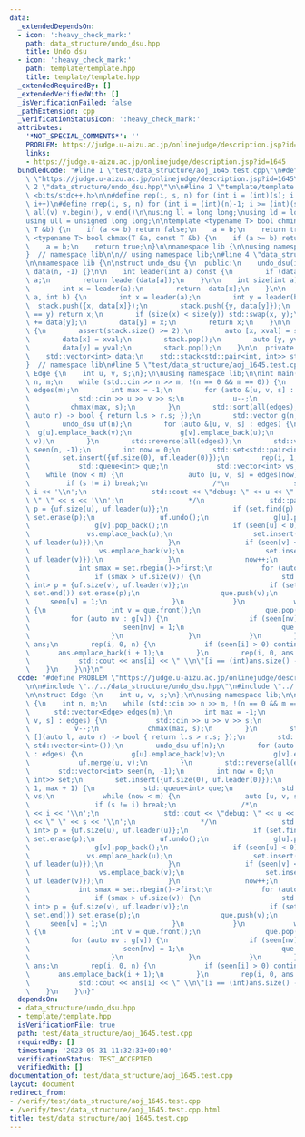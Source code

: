 ```yaml
---
data:
  _extendedDependsOn:
  - icon: ':heavy_check_mark:'
    path: data_structure/undo_dsu.hpp
    title: Undo dsu
  - icon: ':heavy_check_mark:'
    path: template/template.hpp
    title: template/template.hpp
  _extendedRequiredBy: []
  _extendedVerifiedWith: []
  _isVerificationFailed: false
  _pathExtension: cpp
  _verificationStatusIcon: ':heavy_check_mark:'
  attributes:
    '*NOT_SPECIAL_COMMENTS*': ''
    PROBLEM: https://judge.u-aizu.ac.jp/onlinejudge/description.jsp?id=1645
    links:
    - https://judge.u-aizu.ac.jp/onlinejudge/description.jsp?id=1645
  bundledCode: "#line 1 \"test/data_structure/aoj_1645.test.cpp\"\n#define PROBLEM\
    \ \"https://judge.u-aizu.ac.jp/onlinejudge/description.jsp?id=1645\"\n\n#line\
    \ 2 \"data_structure/undo_dsu.hpp\"\n\n#line 2 \"template/template.hpp\"\n\n#include\
    \ <bits/stdc++.h>\n\n#define rep(i, s, n) for (int i = (int)(s); i < (int)(n);\
    \ i++)\n#define rrep(i, s, n) for (int i = (int)(n)-1; i >= (int)(s); i--)\n#define\
    \ all(v) v.begin(), v.end()\n\nusing ll = long long;\nusing ld = long double;\n\
    using ull = unsigned long long;\n\ntemplate <typename T> bool chmin(T &a, const\
    \ T &b) {\n    if (a <= b) return false;\n    a = b;\n    return true;\n}\ntemplate\
    \ <typename T> bool chmax(T &a, const T &b) {\n    if (a >= b) return false;\n\
    \    a = b;\n    return true;\n}\n\nnamespace lib {\n\nusing namespace std;\n\n\
    }  // namespace lib\n\n// using namespace lib;\n#line 4 \"data_structure/undo_dsu.hpp\"\
    \n\nnamespace lib {\n\nstruct undo_dsu {\n  public:\n    undo_dsu(int n) : n(n),\
    \ data(n, -1) {}\n\n    int leader(int a) const {\n        if (data[a] < 0) return\
    \ a;\n        return leader(data[a]);\n    }\n\n    int size(int a) const {\n\
    \        int x = leader(a);\n        return -data[x];\n    }\n\n    int merge(int\
    \ a, int b) {\n        int x = leader(a);\n        int y = leader(b);\n      \
    \  stack.push({x, data[x]});\n        stack.push({y, data[y]});\n        if (x\
    \ == y) return x;\n        if (size(x) < size(y)) std::swap(x, y);\n        data[x]\
    \ += data[y];\n        data[y] = x;\n        return x;\n    }\n\n    void undo()\
    \ {\n        assert(stack.size() >= 2);\n        auto [x, xval] = stack.top();\n\
    \        data[x] = xval;\n        stack.pop();\n        auto [y, yval] = stack.top();\n\
    \        data[y] = yval;\n        stack.pop();\n    }\n\n  private:\n    int n;\n\
    \    std::vector<int> data;\n    std::stack<std::pair<int, int>> stack;\n};\n\n\
    }  // namespace lib\n#line 5 \"test/data_structure/aoj_1645.test.cpp\"\n\nstruct\
    \ Edge {\n    int u, v, s;\n};\n\nusing namespace lib;\n\nint main() {\n    int\
    \ n, m;\n    while (std::cin >> n >> m, !(n == 0 && m == 0)) {\n        std::vector<Edge>\
    \ edges(m);\n        int max = -1;\n        for (auto &[u, v, s] : edges) {\n\
    \            std::cin >> u >> v >> s;\n            u--;\n            v--;\n  \
    \          chmax(max, s);\n        }\n        std::sort(all(edges), [](auto l,\
    \ auto r) -> bool { return l.s > r.s; });\n        std::vector g(n, std::vector<int>());\n\
    \        undo_dsu uf(n);\n        for (auto &[u, v, s] : edges) {\n          \
    \  g[u].emplace_back(v);\n            g[v].emplace_back(u);\n            uf.merge(u,\
    \ v);\n        }\n        std::reverse(all(edges));\n        std::vector<int>\
    \ seen(n, -1);\n        int now = 0;\n        std::set<std::pair<int, int>> set;\n\
    \        set.insert({uf.size(0), uf.leader(0)});\n        rep(i, 1, max + 1) {\n\
    \            std::queue<int> que;\n            std::vector<int> vs;\n        \
    \    while (now < m) {\n                auto [u, v, s] = edges[now];\n       \
    \         if (s != i) break;\n                /*\n                std::cout <<\
    \ i << '\\n';\n                std::cout << \"debug: \" << u << \" \" << v <<\
    \ \" \" << s << '\\n';\n                */\n                std::pair<int, int>\
    \ p = {uf.size(u), uf.leader(u)};\n                if (set.find(p) != set.end())\
    \ set.erase(p);\n                uf.undo();\n                g[u].pop_back();\n\
    \                g[v].pop_back();\n                if (seen[u] < 0) {\n      \
    \              vs.emplace_back(u);\n                    set.insert({uf.size(u),\
    \ uf.leader(u)});\n                }\n                if (seen[v] < 0) {\n   \
    \                 vs.emplace_back(v);\n                    set.insert({uf.size(v),\
    \ uf.leader(v)});\n                }\n                now++;\n            }\n\
    \            int smax = set.rbegin()->first;\n            for (auto v : vs) {\n\
    \                if (smax > uf.size(v)) {\n                    std::pair<int,\
    \ int> p = {uf.size(v), uf.leader(v)};\n                    if (set.find(p) !=\
    \ set.end()) set.erase(p);\n                    que.push(v);\n               \
    \     seen[v] = 1;\n                }\n            }\n            while (!que.empty())\
    \ {\n                int v = que.front();\n                que.pop();\n      \
    \          for (auto nv : g[v]) {\n                    if (seen[nv] < 0) {\n \
    \                       seen[nv] = 1;\n                        que.push(nv);\n\
    \                    }\n                }\n            }\n        }\n        std::vector<int>\
    \ ans;\n        rep(i, 0, n) {\n            if (seen[i] > 0) continue;\n     \
    \       ans.emplace_back(i + 1);\n        }\n        rep(i, 0, ans.size()) {\n\
    \            std::cout << ans[i] << \" \\n\"[i == (int)ans.size() - 1];\n    \
    \    }\n    }\n}\n"
  code: "#define PROBLEM \"https://judge.u-aizu.ac.jp/onlinejudge/description.jsp?id=1645\"\
    \n\n#include \"../../data_structure/undo_dsu.hpp\"\n#include \"../../template/template.hpp\"\
    \n\nstruct Edge {\n    int u, v, s;\n};\n\nusing namespace lib;\n\nint main()\
    \ {\n    int n, m;\n    while (std::cin >> n >> m, !(n == 0 && m == 0)) {\n  \
    \      std::vector<Edge> edges(m);\n        int max = -1;\n        for (auto &[u,\
    \ v, s] : edges) {\n            std::cin >> u >> v >> s;\n            u--;\n \
    \           v--;\n            chmax(max, s);\n        }\n        std::sort(all(edges),\
    \ [](auto l, auto r) -> bool { return l.s > r.s; });\n        std::vector g(n,\
    \ std::vector<int>());\n        undo_dsu uf(n);\n        for (auto &[u, v, s]\
    \ : edges) {\n            g[u].emplace_back(v);\n            g[v].emplace_back(u);\n\
    \            uf.merge(u, v);\n        }\n        std::reverse(all(edges));\n \
    \       std::vector<int> seen(n, -1);\n        int now = 0;\n        std::set<std::pair<int,\
    \ int>> set;\n        set.insert({uf.size(0), uf.leader(0)});\n        rep(i,\
    \ 1, max + 1) {\n            std::queue<int> que;\n            std::vector<int>\
    \ vs;\n            while (now < m) {\n                auto [u, v, s] = edges[now];\n\
    \                if (s != i) break;\n                /*\n                std::cout\
    \ << i << '\\n';\n                std::cout << \"debug: \" << u << \" \" << v\
    \ << \" \" << s << '\\n';\n                */\n                std::pair<int,\
    \ int> p = {uf.size(u), uf.leader(u)};\n                if (set.find(p) != set.end())\
    \ set.erase(p);\n                uf.undo();\n                g[u].pop_back();\n\
    \                g[v].pop_back();\n                if (seen[u] < 0) {\n      \
    \              vs.emplace_back(u);\n                    set.insert({uf.size(u),\
    \ uf.leader(u)});\n                }\n                if (seen[v] < 0) {\n   \
    \                 vs.emplace_back(v);\n                    set.insert({uf.size(v),\
    \ uf.leader(v)});\n                }\n                now++;\n            }\n\
    \            int smax = set.rbegin()->first;\n            for (auto v : vs) {\n\
    \                if (smax > uf.size(v)) {\n                    std::pair<int,\
    \ int> p = {uf.size(v), uf.leader(v)};\n                    if (set.find(p) !=\
    \ set.end()) set.erase(p);\n                    que.push(v);\n               \
    \     seen[v] = 1;\n                }\n            }\n            while (!que.empty())\
    \ {\n                int v = que.front();\n                que.pop();\n      \
    \          for (auto nv : g[v]) {\n                    if (seen[nv] < 0) {\n \
    \                       seen[nv] = 1;\n                        que.push(nv);\n\
    \                    }\n                }\n            }\n        }\n        std::vector<int>\
    \ ans;\n        rep(i, 0, n) {\n            if (seen[i] > 0) continue;\n     \
    \       ans.emplace_back(i + 1);\n        }\n        rep(i, 0, ans.size()) {\n\
    \            std::cout << ans[i] << \" \\n\"[i == (int)ans.size() - 1];\n    \
    \    }\n    }\n}"
  dependsOn:
  - data_structure/undo_dsu.hpp
  - template/template.hpp
  isVerificationFile: true
  path: test/data_structure/aoj_1645.test.cpp
  requiredBy: []
  timestamp: '2023-05-31 11:32:33+09:00'
  verificationStatus: TEST_ACCEPTED
  verifiedWith: []
documentation_of: test/data_structure/aoj_1645.test.cpp
layout: document
redirect_from:
- /verify/test/data_structure/aoj_1645.test.cpp
- /verify/test/data_structure/aoj_1645.test.cpp.html
title: test/data_structure/aoj_1645.test.cpp
---
```

